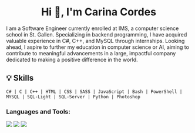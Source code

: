 


<h1 align="center">Hi 👋, I'm Carina Cordes    </h1>



I am a Software Engineer currently enrolled at IMS, a computer science school in St. Gallen. Specializing in backend programming, I have acquired valuable experience in C#, C++, and MySQL through internships. Looking ahead, I aspire to further my education in computer science or AI, aiming to contribute to meaningful advancements in a large, impactful company dedicated to making a positive difference in the world.




## 💡 Skills

```text
C# | C | C++ | HTML | CSS | SASS | JavaScript | Bash | PowerShell | MYSQL | SQL-Light | SQL-Server | Python | Photoshop 
```



<h3 align="left">Languages and Tools:</h3>

![](http://github-profile-summary-cards.vercel.app/api/cards/profile-details?username=coerres&theme=transparent)
![](http://github-profile-summary-cards.vercel.app/api/cards/stats?username=coerres&theme=transparent)
![](http://github-profile-summary-cards.vercel.app/api/cards/most-commit-language?username=coerres&theme=transparent)
